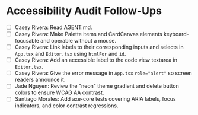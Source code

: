 # Accessibility Audit Follow-Ups

- [ ] Casey Rivera: Read AGENT.md.
- [ ] Casey Rivera: Make Palette items and CardCanvas elements keyboard-focusable and operable without a mouse.
- [ ] Casey Rivera: Link labels to their corresponding inputs and selects in `App.tsx` and `Editor.tsx` using `htmlFor` and `id`.
- [ ] Casey Rivera: Add an accessible label to the code view textarea in `Editor.tsx`.
- [ ] Casey Rivera: Give the error message in `App.tsx` `role="alert"` so screen readers announce it.
- [ ] Jade Nguyen: Review the "neon" theme gradient and delete button colors to ensure WCAG AA contrast.
- [ ] Santiago Morales: Add axe-core tests covering ARIA labels, focus indicators, and color contrast regressions.
